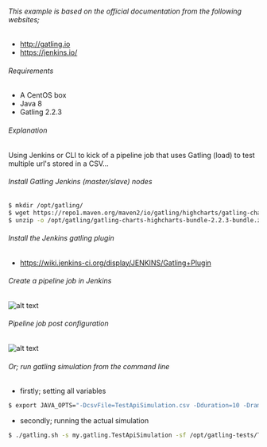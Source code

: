 ###### This example is based on the official documentation from the following websites;
- http://gatling.io
- https://jenkins.io/

###### Requirements
- A CentOS box
- Java 8
- Gatling 2.2.3

###### Explanation

Using Jenkins or CLI to kick of a pipeline job that uses Gatling (load) to test multiple url's stored in a CSV...

###### Install Gatling Jenkins (master/slave) nodes

``` bash
$ mkdir /opt/gatling/
$ wget https://repo1.maven.org/maven2/io/gatling/highcharts/gatling-charts-highcharts-bundle/2.2.3/gatling-charts-highcharts-bundle-2.2.3-bundle.zip -P /opt/gatling/
$ unzip -o /opt/gatling/gatling-charts-highcharts-bundle-2.2.3-bundle.zip -d /opt/gatling
```

###### Install the Jenkins gatling plugin
- https://wiki.jenkins-ci.org/display/JENKINS/Gatling+Plugin

###### Create a pipeline job in Jenkins

![alt text](https://github.com/rajanarkenbout/gatling-csv-input/blob/master/jenkins-config.png "Jenkins pipeline job and git config")

###### Pipeline job post configuration

![alt text](https://github.com/rajanarkenbout/gatling-csv-input/blob/master/jenkins-java-options.png "Jenkins pipeline job and java options")

###### Or; run gatling simulation from the command line

- firstly; setting all variables
``` bash
$ export JAVA_OPTS="-DcsvFile=TestApiSimulation.csv -Dduration=10 -DrampNUsers=1 -DrampDuration=1 -DrunInvalidator=false"
```
- secondly; running the actual simulation
``` bash
$ ./gatling.sh -s my.gatling.TestApiSimulation -sf /opt/gatling-tests/TestApiSimulation -df /opt/gatling-tests/TestApiSimulation -rf /opt/gatling-tests/TestApiSimulation
```
